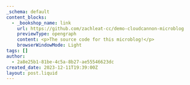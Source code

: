 ```yaml
---
_schema: default
content_blocks:
  - _bookshop_name: link
    url: https://github.com/zachleat-cc/demo-cloudcannon-microblog
    previewType: opengraph
    content: <p>The source code for this microblog!</p>
    browserWindowMode: Light
tags: []
author:
  - 2a8e25b1-81be-4c5a-8b27-ae55546623dc
created_date: 2023-12-11T19:39:00Z
layout: post.liquid
---
```

